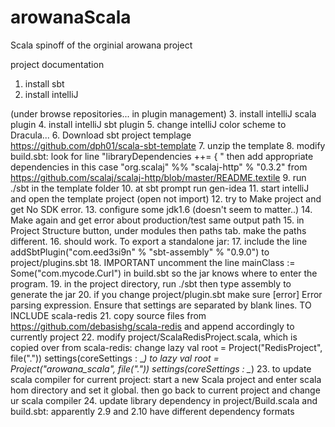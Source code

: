 arowanaScala
========

Scala spinoff of the orginial arowana project

project documentation
1. install sbt
2. install intelliJ

(under browse repositories... in plugin management)
3. install intelliJ scala plugin
4. install intelliJ sbt plugin
5. change intelliJ color scheme to Dracula...
6. Download sbt project templage https://github.com/dph01/scala-sbt-template
7. unzip the template
8. modify build.sbt: look for line "libraryDependencies ++= { " then add appropriate dependencies
in this case   "org.scalaj" %% "scalaj-http" % "0.3.2" from     https://github.com/scalaj/scalaj-http/blob/master/README.textile
9. run ./sbt in the template folder
10. at sbt prompt run gen-idea
11. start intelliJ and open the template project (open not import)
12. try to Make project and get No SDK error.
13. configure some jdk1.6 (doesn't seem to matter..)
14. Make again and get error about production/test same output path
15. in Project Structure button, under modules then paths tab. make the paths different.
16. should work.
To export a standalone jar:
17. include the line
addSbtPlugin("com.eed3si9n" % "sbt-assembly" % "0.9.0")
to project/plugins.sbt
18. IMPORTANT uncomment the line
mainClass := Some("com.mycode.Curl")
in build.sbt so the jar knows where to enter the program.
19. in the project directory, run ./sbt
then type assembly to generate the jar
20. if you change project/plugin.sbt make sure
[error] Error parsing expression.  Ensure that settings are separated by blank lines.
TO INCLUDE scala-redis
21. copy source files from https://github.com/debasishg/scala-redis and append accordingly to currently project
22. modify project/ScalaRedisProject.scala, which is copied over from scala-redis:
change
  lazy val root = Project("RedisProject", file(".")) settings(coreSettings : _*)
to
  lazy val root = Project("arowana_scala", file(".")) settings(coreSettings : _*)
23. to update scala compiler for current project:
  start a new Scala project and enter scala hom directory and set it global.
  then go back to current project and change ur scala compiler
24. update library dependency in project/Build.scala and build.sbt: apparently 2.9 and 2.10 have different dependency formats